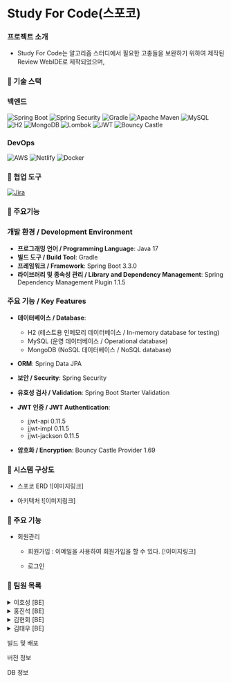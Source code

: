 # Study For Code(스포코)
### 프로젝트 소개
- Study For Code는 알고리즘 스터디에서 필요한 고충들을 보완하기 위하여 제작된 Review WebIDE로 제작되었으며,




### 📌 기술 스택

### 백엔드
![Spring Boot](https://img.shields.io/badge/Spring_Boot-6DB33F?style=for-the-badge&logo=spring-boot&logoColor=white)
![Spring Security](https://img.shields.io/badge/Spring_Security-6DB33F?style=for-the-badge&logo=spring-security&logoColor=white)
![Gradle](https://img.shields.io/badge/Gradle-02303A?style=for-the-badge&logo=gradle&logoColor=white)
![Apache Maven](https://img.shields.io/badge/Apache_Maven-C71A36?style=for-the-badge&logo=apache-maven&logoColor=white)
![MySQL](https://img.shields.io/badge/MySQL-4479A1?style=for-the-badge&logo=mysql&logoColor=white)
![H2](https://img.shields.io/badge/H2-007BFF?style=for-the-badge&logo=h2&logoColor=white)
![MongoDB](https://img.shields.io/badge/MongoDB-47A248?style=for-the-badge&logo=mongodb&logoColor=white)
![Lombok](https://img.shields.io/badge/Lombok-CC2233?style=for-the-badge&logo=lombok&logoColor=white)
![JWT](https://img.shields.io/badge/JWT-000000?style=for-the-badge&logo=json-web-tokens&logoColor=white)
![Bouncy Castle](https://img.shields.io/badge/Bouncy_Castle-6600CC?style=for-the-badge&logo=bouncycastle&logoColor=white)

### DevOps
![AWS](https://img.shields.io/badge/Amazon_AWS-232F3E?style=for-the-badge&logo=amazon-aws&logoColor=white)
![Netlify](https://img.shields.io/badge/Netlify-00C7B7?style=for-the-badge&logo=netlify&logoColor=white)
![Docker](https://img.shields.io/badge/Docker-2496ED?style=for-the-badge&logo=docker&logoColor=white)

### 📌 협업 도구
[![Jira](https://img.shields.io/badge/Jira-0052CC?style=for-the-badge&logo=jira&logoColor=white)](https://www.atlassian.com/software/jira)


   

### 📌 주요기능
### 개발 환경 / Development Environment

- **프로그래밍 언어 / Programming Language**: Java 17
- **빌드 도구 / Build Tool**: Gradle
- **프레임워크 / Framework**: Spring Boot 3.3.0
- **라이브러리 및 종속성 관리 / Library and Dependency Management**: Spring Dependency Management Plugin 1.1.5

### 주요 기능 / Key Features

- **데이터베이스 / Database**:
  - H2 (테스트용 인메모리 데이터베이스 / In-memory database for testing)
  - MySQL (운영 데이터베이스 / Operational database)
  - MongoDB (NoSQL 데이터베이스 / NoSQL database)

- **ORM**: Spring Data JPA
- **보안 / Security**: Spring Security
- **유효성 검사 / Validation**: Spring Boot Starter Validation

- **JWT 인증 / JWT Authentication**:
  - jjwt-api 0.11.5
  - jjwt-impl 0.11.5
  - jjwt-jackson 0.11.5

- **암호화 / Encryption**: Bouncy Castle Provider 1.69







### 📌 시스템 구상도
 - 스포코 ERD
   ![이미지링크]


 - 아키텍처
   ![이미지링크]



### 📌 주요 기능
- 회원관리
  - 회원가입
    : 이메일을 사용하여 회원가입을 할 수 있다.
    [!이미지링크]


  - 로그인





### 📌 팀원 목록

<details>
  <summary> 이호성 [BE]</summary>
  <ul>
    <li>팀장</li>
    <li>Database</li>
    <li>Login API / JWT</li>
    <li>동영상 제작</li>
  </ul>
</details>

<details>
  <summary> 홍진석 [BE]</summary>
  <ul>
    <li>Kurento 코드 포팅/수정</li>
    <li>시그널링 서버 구축</li>
    <li>User API</li>
  </ul>
</details>

<details>
  <summary> 김현회 [BE]</summary>
  <ul>
    <li>Kurento 코드 포팅/수정</li>
    <li>시그널링 서버 구축</li>
    <li>Conference API</li>
  </ul>
</details>

<details>
  <summary> 김태우 [BE]</summary>
  <ul>
    <li> 회원가입 및 로그인 </li>
    <li> Jira Confluence 관리 </li>
  </ul>
</details>


빌드 및 배포

버전 정보

DB 정보


